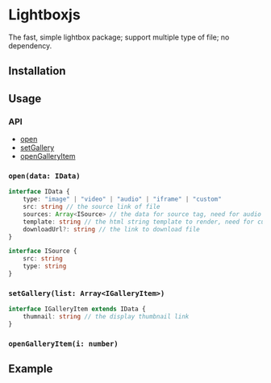 # Lightboxjs
The fast, simple lightbox package; support multiple type of file; no dependency.
## Installation

## Usage
### API
* [open](###open)
* [setGallery](###setGallery)
* [openGalleryItem](###openGalleryItem)
### `open(data: IData)`
```ts
interface IData {
    type: "image" | "video" | "audio" | "iframe" | "custom"
    src: string // the source link of file
    sources: Array<ISource> // the data for source tag, need for audio & video type
    template: string // the html string template to render, need for custom type
    downloadUrl?: string // the link to download file 
}
```
```ts
interface ISource {
    src: string
    type: string
}
```
### `setGallery(list: Array<IGalleryItem>)`
```ts
interface IGalleryItem extends IData {
    thumnail: string // the display thumbnail link
}
```
### `openGalleryItem(i: number)`
## Example